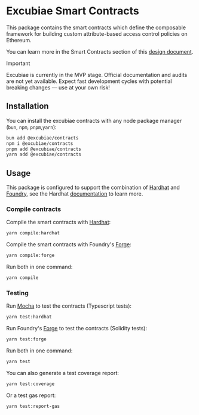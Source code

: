 # Excubiae Smart Contracts

This package contains the smart contracts which define the composable framework for building custom attribute-based access control policies on Ethereum.

You can learn more in the Smart Contracts section of this [design document](https://hackmd.io/@0xjei/B1RXoTh71e#Smart-Contracts).

> [!IMPORTANT]  
> Excubiae is currently in the MVP stage. Official documentation and audits are not yet available. Expect fast development cycles with potential breaking changes — use at your own risk!

## Installation

You can install the excubiae contracts with any node package manager (`bun`, `npm`, `pnpm`,`yarn`):

```bash
bun add @excubiae/contracts
npm i @excubiae/contracts
pnpm add @excubiae/contracts
yarn add @excubiae/contracts
```

## Usage

This package is configured to support the combination of [Hardhat](https://hardhat.org/) and [Foundry](https://book.getfoundry.sh/), see the Hardhat [documentation](https://hardhat.org/hardhat-runner/docs/advanced/hardhat-and-foundry) to learn more.

### Compile contracts

Compile the smart contracts with [Hardhat](https://hardhat.org/):

```bash
yarn compile:hardhat
```

Compile the smart contracts with Foundry's [Forge](https://book.getfoundry.sh/forge/):

```bash
yarn compile:forge
```

Run both in one command:

```bash
yarn compile
```

### Testing

Run [Mocha](https://mochajs.org/) to test the contracts (Typescript tests):

```bash
yarn test:hardhat
```

Run Foundry's [Forge](https://book.getfoundry.sh/forge/) to test the contracts (Solidity tests):

```bash
yarn test:forge
```

Run both in one command:

```bash
yarn test
```

You can also generate a test coverage report:

```bash
yarn test:coverage
```

Or a test gas report:

```bash
yarn test:report-gas
```
